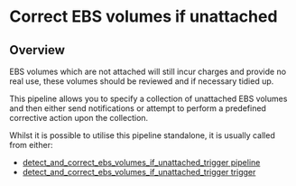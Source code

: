 # Correct EBS volumes if unattached

## Overview

EBS volumes which are not attached will still incur charges and provide no real use, these volumes should be reviewed and if necessary tidied up.

This pipeline allows you to specify a collection of unattached EBS volumes and then either send notifications or attempt to perform a predefined corrective action upon the collection.

Whilst it is possible to utilise this pipeline standalone, it is usually called from either:
- [detect_and_correct_ebs_volumes_if_unattached_trigger pipeline](https://hub.flowpipe.io/mods/turbot/aws_thrifty/pipelines/aws_thrifty.pipeline.detect_and_correct_ebs_volumes_if_unattached_trigger)
- [detect_and_correct_ebs_volumes_if_unattached_trigger trigger](https://hub.flowpipe.io/mods/turbot/aws_thrifty/triggers/aws_thrifty.trigger.query.detect_and_correct_ebs_volumes_if_unattached_trigger)